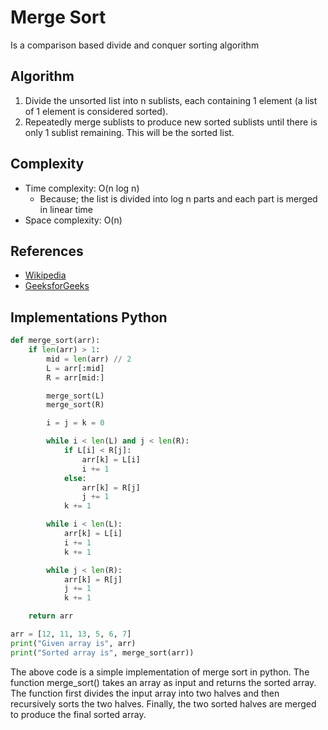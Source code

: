# Merge Sort

Is a comparison based divide and conquer sorting algorithm

## Algorithm
1. Divide the unsorted list into n sublists, each containing 1 element (a list of 1 element is considered sorted).
2. Repeatedly merge sublists to produce new sorted sublists until there is only 1 sublist remaining. This will be the sorted list.

## Complexity
- Time complexity: O(n log n)
  - Because; the list is divided into log n parts and each part is merged in linear time
- Space complexity: O(n)

## References
- [Wikipedia](https://en.wikipedia.org/wiki/Merge_sort)
- [GeeksforGeeks](https://www.geeksforgeeks.org/merge-sort/)

## Implementations Python

```python
def merge_sort(arr):
    if len(arr) > 1:
        mid = len(arr) // 2
        L = arr[:mid]
        R = arr[mid:]

        merge_sort(L)
        merge_sort(R)

        i = j = k = 0

        while i < len(L) and j < len(R):
            if L[i] < R[j]:
                arr[k] = L[i]
                i += 1
            else:
                arr[k] = R[j]
                j += 1
            k += 1

        while i < len(L):
            arr[k] = L[i]
            i += 1
            k += 1

        while j < len(R):
            arr[k] = R[j]
            j += 1
            k += 1

    return arr

arr = [12, 11, 13, 5, 6, 7]
print("Given array is", arr)
print("Sorted array is", merge_sort(arr))
```
The above code is a simple implementation of merge sort in python. The function merge_sort() takes an array as input and returns the sorted array. The function first divides the input array into two halves and then recursively sorts the two halves. Finally, the two sorted halves are merged to produce the final sorted array.
```
